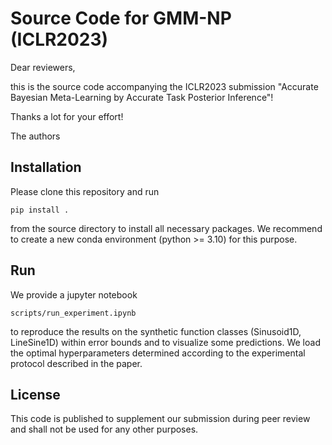 # Source Code for GMM-NP (ICLR2023)
Dear reviewers, 

this is the source code accompanying the ICLR2023 submission
"Accurate Bayesian Meta-Learning by Accurate Task Posterior Inference"!

Thanks a lot for your effort!

The authors

## Installation
Please clone this repository and run

```pip install .```

from the source directory to install all necessary packages. We recommend to create a new conda environment (python >= 3.10) for this purpose.

## Run
We provide a jupyter notebook 

```scripts/run_experiment.ipynb```

to reproduce the results on the synthetic function classes (Sinusoid1D, LineSine1D) within error bounds and to visualize some predictions. We load the optimal hyperparameters determined according to the experimental protocol described in the paper.

## License
This code is published to supplement our submission during peer review and shall not be used for any other purposes.
